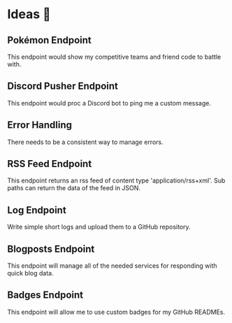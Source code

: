 # Ideas 🧠

## Pokémon Endpoint

This endpoint would show my competitive teams and friend code to battle with.

## Discord Pusher Endpoint

This endpoint would proc a Discord bot to ping me a custom message.

## Error Handling

There needs to be a consistent way to manage errors.

## RSS Feed Endpoint

This endpoint returns an rss feed of content type 'application/rss+xml'. 
Sub paths can return the data of the feed in JSON.

## Log Endpoint

Write simple short logs and upload them to a GitHub repository.

## Blogposts Endpoint

This endpoint will manage all of the needed services for responding with quick blog data.


## Badges Endpoint

This endpoint will allow me to use custom badges for my GitHub READMEs.